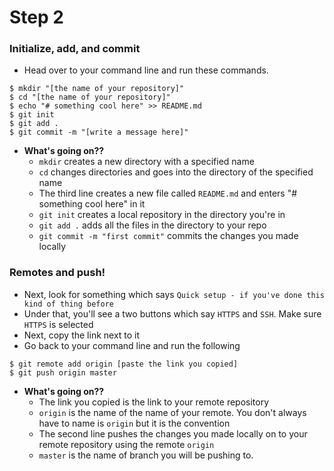 # Step 2

### Initialize, add, and commit
- Head over to your command line and run these commands.
```
$ mkdir "[the name of your repository]"
$ cd "[the name of your repository]"
$ echo "# something cool here" >> README.md
$ git init
$ git add .
$ git commit -m "[write a message here]"
```
- **What's going on??**
  - `mkdir` creates a new directory with a specified name
  - `cd` changes directories and goes into the directory of the specified name
  - The third line creates a new file called `README.md` and enters "# something cool here" in it
  - `git init` creates a local repository in the directory you're in
  - `git add .` adds all the files in the directory to your repo
  - `git commit -m "first commit"` commits the changes you made locally

### Remotes and push!
- Next, look for something which says `Quick setup - if you've done this kind of thing before` 
- Under that, you'll see a two buttons which say `HTTPS` and `SSH`. Make sure `HTTPS` is selected
- Next, copy the link next to it
- Go back to your command line and run the following
```
$ git remote add origin [paste the link you copied]
$ git push origin master
```
- **What's going on??**
  - The link you copied is the link to your remote repository
  - `origin` is the name of the name of your remote. You don't always have to name is `origin` but it is the convention
  - The second line pushes the changes you made locally on to your remote repository using the remote `origin`
  - `master` is the name of branch you will be pushing to.

